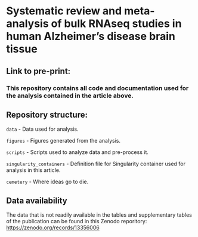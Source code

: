 # Systematic review and meta-analysis of bulk RNAseq studies in human Alzheimer’s disease brain tissue

## Link to pre-print: <XXXX>

### This repository contains all code and documentation used for the analysis contained in the article above.

## Repository structure:

`data` - Data used for analysis.

`figures` - Figures generated from the analysis.

`scripts` - Scripts used to analyze data and pre-process it.

`singularity_containers` - Definition file for Singularity container used for analysis in this article.

`cemetery` - Where ideas go to die.



## Data availability

The data that is not readily available in the tables and supplementary tables of the publication can be found in this Zenodo reporitory: https://zenodo.org/records/13356006

